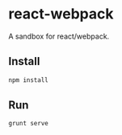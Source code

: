 # react-webpack

A sandbox for react/webpack. 

## Install

```sh
npm install
```

## Run

```sh
grunt serve
```
